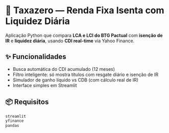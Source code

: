 # 🌟 Taxazero — Renda Fixa Isenta com Liquidez Diária

Aplicação Python que compara **LCA e LCI do BTG Pactual** com **isenção de IR** e **liquidez diária**, usando **CDI real-time** via Yahoo Finance.

## ✨ Funcionalidades
- Busca automática do CDI acumulado (12 meses)
- Filtro inteligente: só mostra títulos com resgate diário e isenção de IR
- Simulador de ganho líquido vs CDB (com cálculo real de IR)
- Interface simples em Streamlit

## 📦 Requisitos
```txt
streamlit
yfinance
pandas